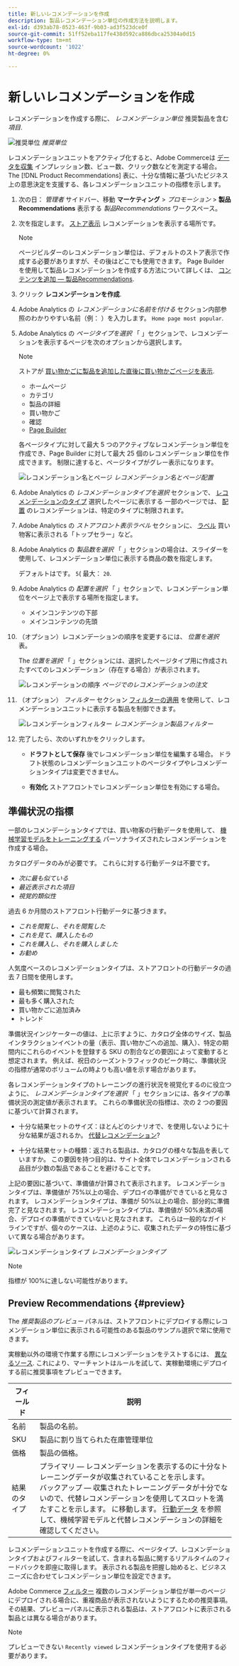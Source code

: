 ```yaml
---
title: 新しいレコメンデーションを作成
description: 製品レコメンデーション単位の作成方法を説明します。
exl-id: d393ab78-0523-463f-9b03-ad3f523dce0f
source-git-commit: 51ff52eba117fe438d592ca886dbca25304a0d15
workflow-type: tm+mt
source-wordcount: '1022'
ht-degree: 0%

---
```


# 新しいレコメンデーションを作成

レコメンデーションを作成する際に、 _レコメンデーション単位_ 推奨製品を含む _項目_.

![推奨単位](assets/unit.png)
_推奨単位_

レコメンデーションユニットをアクティブ化すると、Adobe Commerceは [データを収集](workspace.md) インプレッション数、ビュー数、クリック数などを測定する場合。 The [!DNL Product Recommendations] 表に、十分な情報に基づいたビジネス上の意思決定を支援する、各レコメンデーションユニットの指標を示します。

1. 次の日： _管理者_ サイドバー、移動 **マーケティング** > _プロモーション_ > **製品Recommendations** 表示する _製品Recommendations_ ワークスペース。

1. 次を指定します。 [ストア表示](https://experienceleague.adobe.com/docs/commerce-admin/start/setup/websites-stores-views.html#scope-settings) レコメンデーションを表示する場所です。

   >[!NOTE]
   >
   > ページビルダーのレコメンデーション単位は、デフォルトのストア表示で作成する必要がありますが、その後はどこでも使用できます。 Page Builder を使用して製品レコメンデーションを作成する方法について詳しくは、 [コンテンツを追加 — 製品Recommendations](https://experienceleague.adobe.com/docs/commerce-admin/page-builder/add-content/recommendations.html).

1. クリック **レコメンデーションを作成**.

1. Adobe Analytics の _レコメンデーションに名前を付ける_ セクション内部参照のわかりやすい名前（例： ）を入力します。 `Home page most popular`.

1. Adobe Analytics の _ページタイプを選択_ 「 」セクションで、レコメンデーションを表示するページを次のオプションから選択します。

   >[!NOTE]
   >
   > ストアが [買い物かごに製品を追加した直後に買い物かごページを表示](https://experienceleague.adobe.com/docs/commerce-admin/stores-sales/point-of-purchase/cart/cart-configuration.html#redirect-to-cart).

   * ホームページ
   * カテゴリ
   * 製品の詳細
   * 買い物かご
   * 確認
   * [Page Builder](https://experienceleague.adobe.com/docs/commerce-admin/page-builder/add-content/recommendations.html)

   各ページタイプに対して最大 5 つのアクティブなレコメンデーション単位を作成でき、Page Builder に対して最大 25 個のレコメンデーション単位を作成できます。 制限に達すると、ページタイプがグレー表示になります。

   ![レコメンデーション名とページ](assets/create-recommendation.png)
   _レコメンデーション名とページ配置_

1. Adobe Analytics の _レコメンデーションタイプを選択_ セクションで、 [レコメンデーションのタイプ](type.md) 選択したページに表示する 一部のページでは、 [配置](placement.md) のレコメンデーションは、特定のタイプに制限されます。

1. Adobe Analytics の _ストアフロント表示ラベル_ セクションに、 [ラベル](placement.md#recommendation-labels) 買い物客に表示される「トップセラー」など。

1. Adobe Analytics の _製品数を選択_ 「 」セクションの場合は、スライダーを使用して、レコメンデーション単位に表示する商品の数を指定します。

   デフォルトはです。 `5`( 最大： `20`.

1. Adobe Analytics の _配置を選択_ 「 」セクションで、レコメンデーション単位をページ上で表示する場所を指定します。

   * メインコンテンツの下部
   * メインコンテンツの先頭

1. （オプション）レコメンデーションの順序を変更するには、 _位置を選択_ 表。

   The _位置を選択_ 「 」セクションには、選択したページタイプ用に作成されたすべてのレコメンデーション（存在する場合）が表示されます。

   ![レコメンデーションの順序](assets/create-recommendation-select-placement.png)
   _ページでのレコメンデーションの注文_

1. （オプション） _フィルター_ セクション [フィルターの適用](filters.md) を使用して、レコメンデーションユニットに表示する製品を制御できます。

   ![レコメンデーションフィルター](assets/create-recommendation-filter-products.png)
   _レコメンデーション製品フィルター_

1. 完了したら、次のいずれかをクリックします。

   * **ドラフトとして保存** 後でレコメンデーション単位を編集する場合。 ドラフト状態のレコメンデーションユニットのページタイプやレコメンデーションタイプは変更できません。

   * **有効化** ストアフロントでレコメンデーション単位を有効にする場合。

## 準備状況の指標

一部のレコメンデーションタイプでは、買い物客の行動データを使用して、 [機械学習モデルをトレーニングする](behavioral-data.md) パーソナライズされたレコメンデーションを作成する場合。

カタログデータのみが必要です。 これらに対する行動データは不要です。

* _次に最も似ている_
* _最近表示された項目_
* _視覚的類似性_

過去 6 か月間のストアフロント行動データに基づきます。

* _これを閲覧し、それを閲覧した_
* _これを見て、購入したもの_
* _これを購入し、それを購入しました_
* _お勧め_

人気度ベースのレコメンデーションタイプは、ストアフロントの行動データの過去 7 日間を使用します。

* 最も頻繁に閲覧された
* 最も多く購入された
* 買い物かごに追加済み
* トレンド

準備状況インジケーターの値は、上に示すように、カタログ全体のサイズ、製品インタラクションイベントの量（表示、買い物かごへの追加、購入）、特定の期間内にこれらのイベントを登録する SKU の割合などの要因によって変動すると想定されます。 例えば、祝日のシーズントラフィックのピーク時に、準備状況の指標が通常のボリュームの時よりも高い値を示す場合があります。

各レコメンデーションタイプのトレーニングの進行状況を視覚化するのに役立つように、 _レコメンデーションタイプを選択_ 「 」セクションには、各タイプの準備状況の測定値が表示されます。 これらの準備状況の指標は、次の 2 つの要因に基づいて計算されます。

* 十分な結果セットのサイズ：ほとんどのシナリオで、を使用しないように十分な結果が返されるか。 [代替レコメンデーション](behavioral-data.md#backuprecs)?

* 十分な結果セットの種類：返される製品は、カタログの様々な製品を表していますか。 この要因を持つ目的は、サイト全体でレコメンデーションされる品目が少数の製品であることを避けることです。

上記の要因に基づいて、準備値が計算されて表示されます。 レコメンデーションタイプは、準備値が 75%以上の場合、デプロイの準備ができていると見なされます。 レコメンデーションタイプは、準備が 50%以上の場合、部分的に準備完了と見なされます。 レコメンデーションタイプは、準備値が 50%未満の場合、デプロイの準備ができていないと見なされます。 これらは一般的なガイドラインですが、個々のケースは、上述のように、収集されたデータの特性に基づいて異なる場合があります。

![レコメンデーションタイプ](assets/create-recommendation-select-type.png)
_レコメンデーションタイプ_

>[!NOTE]
>
>指標が 100%に達しない可能性があります。

## Preview Recommendations {#preview}

The _推奨製品のプレビュー_ パネルは、ストアフロントにデプロイする際にレコメンデーション単位に表示される可能性のある製品のサンプル選択で常に使用できます。

実稼動以外の環境で作業する際にレコメンデーションをテストするには、 [異なるソース](settings.md). これにより、マーチャントはルールを試して、実稼動環境にデプロイする前に推奨事項をプレビューできます。

| フィールド | 説明 |
|---|---|
| 名前 | 製品の名前。 |
| SKU | 製品に割り当てられた在庫管理単位 |
| 価格 | 製品の価格。 |
| 結果のタイプ | プライマリ — レコメンデーションを表示するのに十分なトレーニングデータが収集されていることを示します。<br />バックアップ — 収集されたトレーニングデータが十分でないので、代替レコメンデーションを使用してスロットを満たすことを示します。 に移動します。 [行動データ](behavioral-data.md) を参照して、機械学習モデルと代替レコメンデーションの詳細を確認してください。 |

レコメンデーションユニットを作成する際に、ページタイプ、レコメンデーションタイプおよびフィルターを試して、含まれる製品に関するリアルタイムのフィードバックを即座に取得します。 表示される製品を把握し始めると、ビジネスニーズに合わせてレコメンデーション単位を設定できます。

Adobe Commerce [フィルター](filters.md) 複数のレコメンデーション単位が単一のページにデプロイされる場合に、重複商品が表示されないようにするための推奨事項。 その結果、プレビューパネルに表示される製品は、ストアフロントに表示される製品とは異なる場合があります。

>[!NOTE]
>
> プレビューできない `Recently viewed` レコメンデーションタイプを使用する必要があります。

